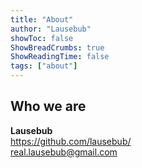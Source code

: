 ```yaml
---
title: "About"
author: "Lausebub"
showToc: false
ShowBreadCrumbs: true
ShowReadingTime: false
tags: ["about"]
---
```


## Who we are

**Lausebub** \
https://github.com/lausebub/ \
real.lausebub@gmail.com 


